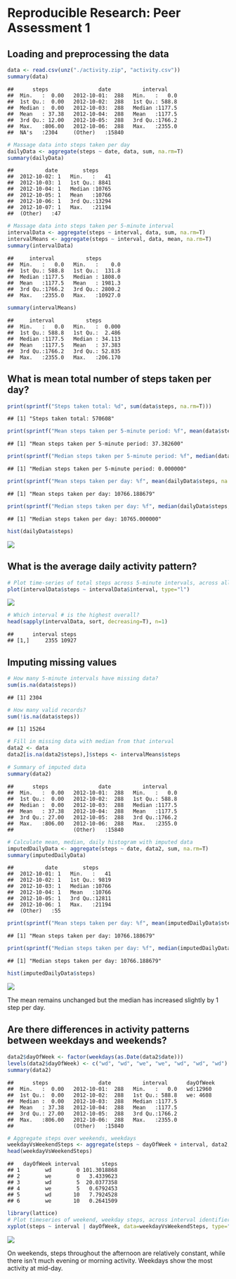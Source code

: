 # Reproducible Research: Peer Assessment 1


## Loading and preprocessing the data


```r
data <- read.csv(unz("./activity.zip", "activity.csv"))
summary(data)
```

```
##      steps                date          interval     
##  Min.   :  0.00   2012-10-01:  288   Min.   :   0.0  
##  1st Qu.:  0.00   2012-10-02:  288   1st Qu.: 588.8  
##  Median :  0.00   2012-10-03:  288   Median :1177.5  
##  Mean   : 37.38   2012-10-04:  288   Mean   :1177.5  
##  3rd Qu.: 12.00   2012-10-05:  288   3rd Qu.:1766.2  
##  Max.   :806.00   2012-10-06:  288   Max.   :2355.0  
##  NA's   :2304     (Other)   :15840
```


```r
# Massage data into steps taken per day
dailyData <- aggregate(steps ~ date, data, sum, na.rm=T)
summary(dailyData)
```

```
##          date        steps      
##  2012-10-02: 1   Min.   :   41  
##  2012-10-03: 1   1st Qu.: 8841  
##  2012-10-04: 1   Median :10765  
##  2012-10-05: 1   Mean   :10766  
##  2012-10-06: 1   3rd Qu.:13294  
##  2012-10-07: 1   Max.   :21194  
##  (Other)   :47
```


```r
# Massage data into steps taken per 5-minute interval
intervalData <- aggregate(steps ~ interval, data, sum, na.rm=T)
intervalMeans <- aggregate(steps ~ interval, data, mean, na.rm=T)
summary(intervalData)
```

```
##     interval          steps        
##  Min.   :   0.0   Min.   :    0.0  
##  1st Qu.: 588.8   1st Qu.:  131.8  
##  Median :1177.5   Median : 1808.0  
##  Mean   :1177.5   Mean   : 1981.3  
##  3rd Qu.:1766.2   3rd Qu.: 2800.2  
##  Max.   :2355.0   Max.   :10927.0
```

```r
summary(intervalMeans)
```

```
##     interval          steps        
##  Min.   :   0.0   Min.   :  0.000  
##  1st Qu.: 588.8   1st Qu.:  2.486  
##  Median :1177.5   Median : 34.113  
##  Mean   :1177.5   Mean   : 37.383  
##  3rd Qu.:1766.2   3rd Qu.: 52.835  
##  Max.   :2355.0   Max.   :206.170
```

## What is mean total number of steps taken per day?


```r
print(sprintf("Steps taken total: %d", sum(data$steps, na.rm=T)))
```

```
## [1] "Steps taken total: 570608"
```

```r
print(sprintf("Mean steps taken per 5-minute period: %f", mean(data$steps, na.rm=T)))
```

```
## [1] "Mean steps taken per 5-minute period: 37.382600"
```

```r
print(sprintf("Median steps taken per 5-minute period: %f", median(data$steps, na.rm=T)))
```

```
## [1] "Median steps taken per 5-minute period: 0.000000"
```

```r
print(sprintf("Mean steps taken per day: %f", mean(dailyData$steps, na.rm=T)))
```

```
## [1] "Mean steps taken per day: 10766.188679"
```

```r
print(sprintf("Median steps taken per day: %f", median(dailyData$steps, na.rm=T)))
```

```
## [1] "Median steps taken per day: 10765.000000"
```

```r
hist(dailyData$steps)
```

![](PA1_template_files/figure-html/unnamed-chunk-4-1.png)<!-- -->

## What is the average daily activity pattern?



```r
# Plot time-series of total steps across 5-minute intervals, across all days
plot(intervalData$steps ~ intervalData$interval, type="l")
```

![](PA1_template_files/figure-html/unnamed-chunk-5-1.png)<!-- -->


```r
# Which interval # is the highest overall?
head(sapply(intervalData, sort, decreasing=T), n=1)
```

```
##      interval steps
## [1,]     2355 10927
```

## Imputing missing values


```r
# How many 5-minute intervals have missing data?
sum(is.na(data$steps))
```

```
## [1] 2304
```

```r
# How many valid records?
sum(!is.na(data$steps))
```

```
## [1] 15264
```

```r
# Fill in missing data with median from that interval
data2 <- data
data2[is.na(data2$steps),]$steps <- intervalMeans$steps

# Summary of imputed data
summary(data2)
```

```
##      steps                date          interval     
##  Min.   :  0.00   2012-10-01:  288   Min.   :   0.0  
##  1st Qu.:  0.00   2012-10-02:  288   1st Qu.: 588.8  
##  Median :  0.00   2012-10-03:  288   Median :1177.5  
##  Mean   : 37.38   2012-10-04:  288   Mean   :1177.5  
##  3rd Qu.: 27.00   2012-10-05:  288   3rd Qu.:1766.2  
##  Max.   :806.00   2012-10-06:  288   Max.   :2355.0  
##                   (Other)   :15840
```

```r
# Calculate mean, median, daily histogram with imputed data
imputedDailyData <- aggregate(steps ~ date, data2, sum, na.rm=T)
summary(imputedDailyData)
```

```
##          date        steps      
##  2012-10-01: 1   Min.   :   41  
##  2012-10-02: 1   1st Qu.: 9819  
##  2012-10-03: 1   Median :10766  
##  2012-10-04: 1   Mean   :10766  
##  2012-10-05: 1   3rd Qu.:12811  
##  2012-10-06: 1   Max.   :21194  
##  (Other)   :55
```

```r
print(sprintf("Mean steps taken per day: %f", mean(imputedDailyData$steps, na.rm=T)))
```

```
## [1] "Mean steps taken per day: 10766.188679"
```

```r
print(sprintf("Median steps taken per day: %f", median(imputedDailyData$steps, na.rm=T)))
```

```
## [1] "Median steps taken per day: 10766.188679"
```

```r
hist(imputedDailyData$steps)
```

![](PA1_template_files/figure-html/unnamed-chunk-7-1.png)<!-- -->

The mean remains unchanged but the median has increased slightly by 1 step per day.


## Are there differences in activity patterns between weekdays and weekends?


```r
data2$dayOfWeek <- factor(weekdays(as.Date(data2$date)))
levels(data2$dayOfWeek) <- c("wd", "wd", "we", "we", "wd", "wd", "wd")
summary(data2)
```

```
##      steps                date          interval      dayOfWeek 
##  Min.   :  0.00   2012-10-01:  288   Min.   :   0.0   wd:12960  
##  1st Qu.:  0.00   2012-10-02:  288   1st Qu.: 588.8   we: 4608  
##  Median :  0.00   2012-10-03:  288   Median :1177.5             
##  Mean   : 37.38   2012-10-04:  288   Mean   :1177.5             
##  3rd Qu.: 27.00   2012-10-05:  288   3rd Qu.:1766.2             
##  Max.   :806.00   2012-10-06:  288   Max.   :2355.0             
##                   (Other)   :15840
```

```r
# Aggregate steps over weekends, weekdays
weekdayVsWeekendSteps <- aggregate(steps ~ dayOfWeek + interval, data2, sum, na.rm=T)
head(weekdayVsWeekendSteps)
```

```
##   dayOfWeek interval       steps
## 1        wd        0 101.3018868
## 2        we        0   3.4339623
## 3        wd        5  20.0377358
## 4        we        5   0.6792453
## 5        wd       10   7.7924528
## 6        we       10   0.2641509
```


```r
library(lattice)
# Plot timeseries of weekend, weekday steps, across interval identifier
xyplot(steps ~ interval | dayOfWeek, data=weekdayVsWeekendSteps, type="l", layout=c(1,2))
```

![](PA1_template_files/figure-html/unnamed-chunk-9-1.png)<!-- -->

On weekends, steps throughout the afternoon are relatively constant, while there isn't much evening or morning activity. Weekdays show the most activity at mid-day.
